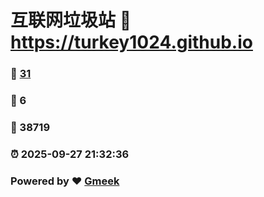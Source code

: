 # 互联网垃圾站 :link: https://turkey1024.github.io 
### :page_facing_up: [31](https://turkey1024.github.io/tag.html) 
### :speech_balloon: 6 
### :hibiscus: 38719 
### :alarm_clock: 2025-09-27 21:32:36 
### Powered by :heart: [Gmeek](https://github.com/Meekdai/Gmeek)
